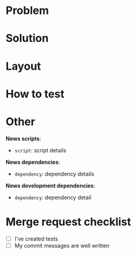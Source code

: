 # Problem
<!-- Why this mr exists? What is the problem? -->

# Solution
<!-- How do you fix the problem? -->

# Layout
<!-- Changed layout after fix -->

# How to test
<!-- Step by step with how to test this mr. -->

# Other

**News scripts**:

- `script`: script details

**News dependencies**:

- `dependency`: dependency details

**News development dependencies**:

- `dependency`: dependency detail

# Merge request checklist

- [ ] I've created tests
- [ ] My commit messages are well written
